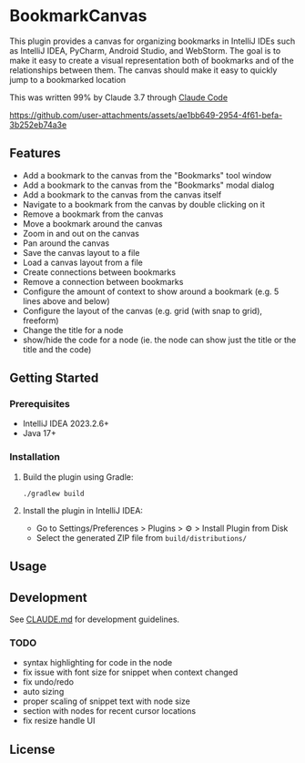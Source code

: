 # BookmarkCanvas

This plugin provides a canvas for organizing bookmarks in IntelliJ IDEs such as IntelliJ IDEA, PyCharm, Android Studio, and WebStorm.
The goal is to make it easy to create a visual representation both of bookmarks and of the relationships between them.
The canvas should make it easy to quickly jump to a bookmarked location

This was written 99% by Claude 3.7 through [Claude Code](https://docs.anthropic.com/en/docs/agents-and-tools/claude-code/overview) 


https://github.com/user-attachments/assets/ae1bb649-2954-4f61-befa-3b252eb74a3e


## Features

- Add a bookmark to the canvas from the "Bookmarks" tool window
- Add a bookmark to the canvas from the "Bookmarks" modal dialog
- Add a bookmark to the canvas from the canvas itself
- Navigate to a bookmark from the canvas by double clicking on it
- Remove a bookmark from the canvas
- Move a bookmark around the canvas
- Zoom in and out on the canvas
- Pan around the canvas
- Save the canvas layout to a file
- Load a canvas layout from a file
- Create connections between bookmarks
- Remove a connection between bookmarks
- Configure the amount of context to show around a bookmark (e.g. 5 lines above and below)
- Configure the layout of the canvas (e.g. grid (with snap to grid), freeform)
- Change the title for a node
- show/hide the code for a node (ie. the node can show just the title or the title and the code)

## Getting Started

### Prerequisites

- IntelliJ IDEA 2023.2.6+
- Java 17+

### Installation

1. Build the plugin using Gradle:
   ```
   ./gradlew build
   ```

2. Install the plugin in IntelliJ IDEA:
   - Go to Settings/Preferences > Plugins > ⚙️ > Install Plugin from Disk
   - Select the generated ZIP file from `build/distributions/`

## Usage

<!-- Add usage instructions -->

## Development

See [CLAUDE.md](CLAUDE.md) for development guidelines.

### TODO
- syntax highlighting for code in the node
- fix issue with font size for snippet when context changed
- fix undo/redo
- auto sizing
- proper scaling of snippet text with node size
- section with nodes for recent cursor locations
- fix resize handle UI

## License

<!-- Add license information -->
